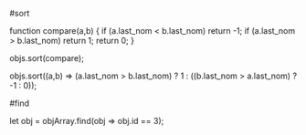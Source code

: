 #sort

function compare(a,b) {
  if (a.last_nom < b.last_nom)
    return -1;
  if (a.last_nom > b.last_nom)
    return 1;
  return 0;
}

objs.sort(compare);

objs.sort((a,b) => (a.last_nom > b.last_nom) ? 1 : ((b.last_nom > a.last_nom) ? -1 : 0)); 


#find

let obj = objArray.find(obj => obj.id == 3);
